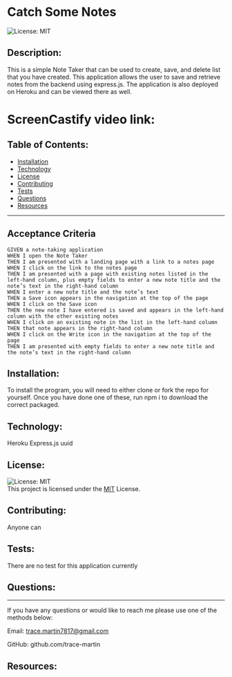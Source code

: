 
  # Catch Some Notes

  ![License: MIT](https://img.shields.io/badge/License-MIT-green.svg)
  
  ## Description:

  This is a simple Note Taker that can be used to create, save, and delete list that you have created. This application allows the user to save and retrieve notes from the backend using express.js. The application is also deployed on Heroku and can be viewed there as well.

  # ScreenCastify video link:


  ## Table of Contents:

  - [Installation](#installation)
  - [Technology](#technology)
  - [License](#license)
  - [Contributing](#contributing)
  - [Tests](#tests)
  - [Questions](#questions)
  - [Resources](#resources)
  <hr>
  
  ## Acceptance Criteria

```
GIVEN a note-taking application
WHEN I open the Note Taker
THEN I am presented with a landing page with a link to a notes page
WHEN I click on the link to the notes page
THEN I am presented with a page with existing notes listed in the left-hand column, plus empty fields to enter a new note title and the note’s text in the right-hand column
WHEN I enter a new note title and the note’s text
THEN a Save icon appears in the navigation at the top of the page
WHEN I click on the Save icon
THEN the new note I have entered is saved and appears in the left-hand column with the other existing notes
WHEN I click on an existing note in the list in the left-hand column
THEN that note appears in the right-hand column
WHEN I click on the Write icon in the navigation at the top of the page
THEN I am presented with empty fields to enter a new note title and the note’s text in the right-hand column
```
  ## Installation:

  To install the program, you will need to either clone or fork the repo for yourself. Once you have done one of these, run npm i to download the correct packaged.

  ## Technology:

  Heroku
  Express.js
  uuid

  ## License:

  ![License: MIT](https://img.shields.io/badge/License-MIT-green.svg)
  <br>
  This project is licensed under the <a href="https://opensource.org/license/mit/">MIT</a> License.


  ## Contributing:

  Anyone can

  ## Tests:

  There are no test for this application currently

  ## Questions:
  <hr>

  If you have any questions or would like to reach me please use one of the methods below:

  Email: trace.martin7817@gmail.com

  GitHub: github.com/trace-martin

  ## Resources:
  
